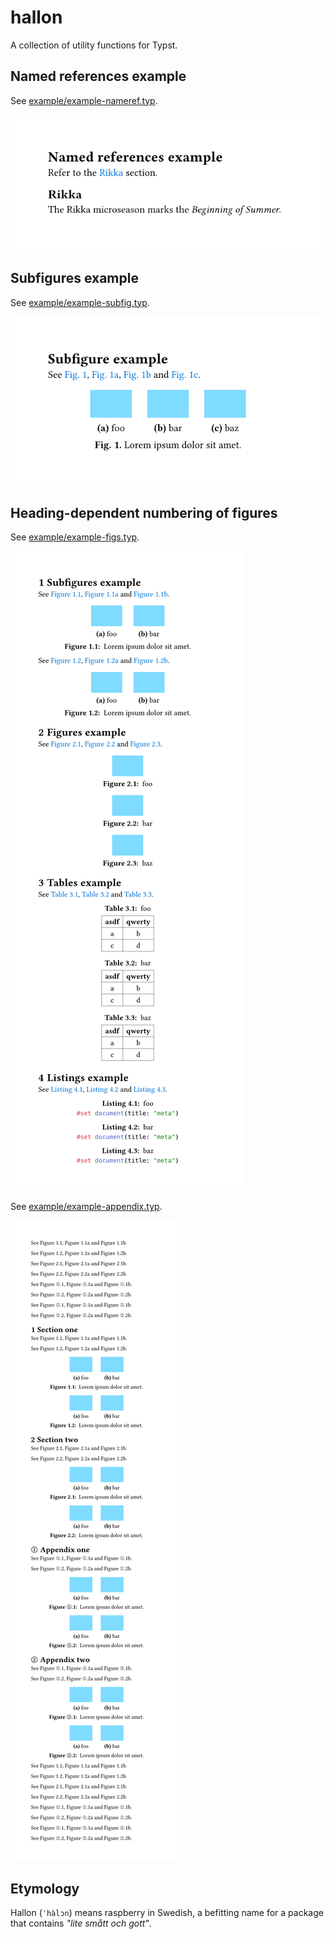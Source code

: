 # hallon

A collection of utility functions for Typst.

## Named references example

See [example/example-nameref.typ](example/example-nameref.typ).

![Named references example](example/example-nameref.png)

## Subfigures example

See [example/example-subfig.typ](example/example-subfig.typ).

![Subfigures example](example/example-subfig.png)

## Heading-dependent numbering of figures

See [example/example-figs.typ](example/example-figs.typ).

![Heading-dependent numbering of figures](example/example-figs.png)

See [example/example-appendix.typ](example/example-appendix.typ).

![Heading-dependent numbering of figures with appendices](example/example-appendix.png)

## Etymology

Hallon (`ˈhàlɔn`) means raspberry in Swedish, a befitting name for a package that contains *"lite smått och gott"*.
